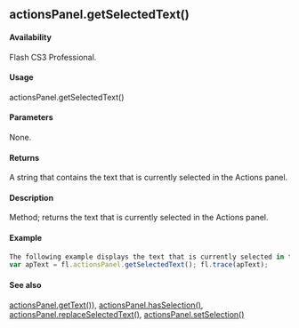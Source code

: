 ## actionsPanel.getSelectedText()

#### Availability

Flash CS3 Professional.

#### Usage

actionsPanel.getSelectedText()

#### Parameters

None.

#### Returns

A string that contains the text that is currently selected in the Actions panel.

#### Description

Method; returns the text that is currently selected in the Actions panel.

#### Example

```javascript
The following example displays the text that is currently selected in the Actions panel.
var apText = fl.actionsPanel.getSelectedText(); fl.trace(apText);

```
#### See also

[actionsPanel.getText()](#!AdobeDocs/developers-animatesdk-docs/test/actionsPanel_object/actionsPane3.md)), [actionsPanel.hasSelection()](#!AdobeDocs/developers-animatesdk-docs/test/actionsPanel_object/actionsPane4.md), [actionsPanel.replaceSelectedText()](#!AdobeDocs/developers-animatesdk-docs/test/actionsPanel_object/actionsPane5.md), [actionsPanel.setSelection()](#!AdobeDocs/developers-animatesdk-docs/test/actionsPanel_object/actionsPane7.md)

<span id="actionsPanel.getText()" class="anchor"></span>
